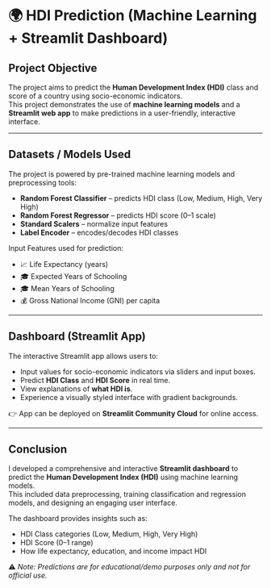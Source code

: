 # 🌍 HDI Prediction (Machine Learning + Streamlit Dashboard)

## Project Objective
The project aims to predict the **Human Development Index (HDI)** class and score of a country using socio-economic indicators.  
This project demonstrates the use of **machine learning models** and a **Streamlit web app** to make predictions in a user-friendly, interactive interface.  

---

## Datasets / Models Used
The project is powered by pre-trained machine learning models and preprocessing tools:

- **Random Forest Classifier** – predicts HDI class (Low, Medium, High, Very High)  
- **Random Forest Regressor** – predicts HDI score (0–1 scale)  
- **Standard Scalers** – normalize input features  
- **Label Encoder** – encodes/decodes HDI classes  

Input Features used for prediction:
- 📈 Life Expectancy (years)  
- 🎓 Expected Years of Schooling  
- 🎓 Mean Years of Schooling  
- 💰 Gross National Income (GNI) per capita  

---

## Dashboard (Streamlit App)
The interactive Streamlit app allows users to:
- Input values for socio-economic indicators via sliders and input boxes.  
- Predict **HDI Class** and **HDI Score** in real time.  
- View explanations of **what HDI is**.  
- Experience a visually styled interface with gradient backgrounds.  

👉 App can be deployed on **Streamlit Community Cloud** for online access.  

---

## Conclusion
I developed a comprehensive and interactive **Streamlit dashboard** to predict the **Human Development Index (HDI)** using machine learning models.  
This included data preprocessing, training classification and regression models, and designing an engaging user interface.  

The dashboard provides insights such as:  
- HDI Class categories (Low, Medium, High, Very High)  
- HDI Score (0–1 range)  
- How life expectancy, education, and income impact HDI  

⚠️ *Note: Predictions are for educational/demo purposes only and not for official use.*  
